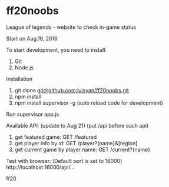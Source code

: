 # ff20noobs
League of legends - website to check in-game status

Start on Aug.19, 2016

To start development, you need to install:
  1. Git
  2. Node.js

Installation
  1. git clone [git@github.com:luisyan/ff20noobs.git](https://github.com/luisyan/ff20noobs)
  2. npm install
  3. npm install supervisor -g (auto reload code for development)

Run
  supervisor app.js
  
Available API: (update to Aug 21)
(put /api before each api)

1. get featured game: GET /featured
2. get player info by id: GET /player?{name}&[region]
3. get current game by player name: GET /current?{name}

Test with browser:
(Default port is set to 16000)
http://localhost:16000/api/...

ff20

  

  
